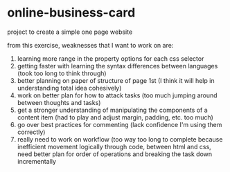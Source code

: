 # online-business-card
project to create a simple one page website

from this exercise, weaknesses that I want to work on are:

1. learning more range in the property options for each css selector
2. getting faster with learning the syntax differences between languages (took too long to think through)
3. better planning on paper of structure of page 1st (I think it will help in understanding total idea cohesively)
4. work on better plan for how to attack tasks (too much jumping around between thoughts and tasks)
5. get a stronger understanding of manipulating the components of a content item (had to play and adjust margin, padding, etc. too much)
6. go over best practices for commenting (lack confidence I'm using them correctly)
7. really need to work on workflow (too way too long to complete because inefficient movement logically through code, between html and css, need better plan for order of operations and breaking the task down incrementally
